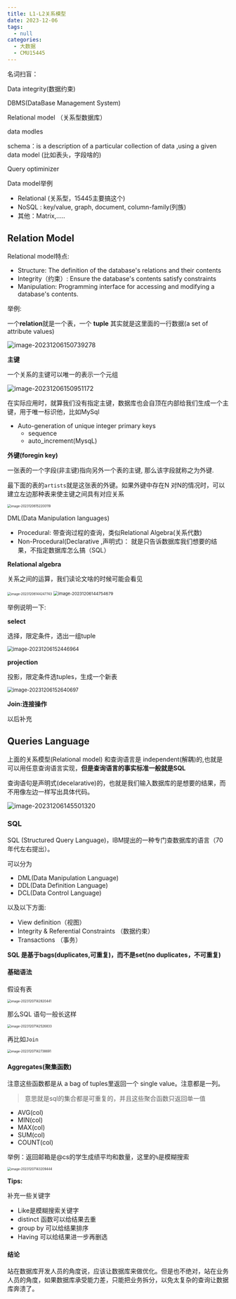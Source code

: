 ```yaml
---
title: L1-L2关系模型
date: 2023-12-06
tags: 
  - null
categories: 
  - 大数据
  - CMU15445
---
```


名词扫盲：

Data integrity(数据约束)

DBMS(DataBase Management System)

Relational model （关系型数据库）

data modles

schema：is a description of a particular collection of data ,using a given data model  (比如表头，字段啥的)

Query optiminizer

Data model举例  

- Relational (关系型，15445主要搞这个)
- NoSQL :  key/value, graph, document, column-family(列族)
- 其他：Matrix,.....

## Relation Model

Relational model特点:

- Structure:  The definition of the database's relations and their contents
- Integrity（约束）:   Ensure the database's contents satisfy  constraints
- Manipulation:  Programming interface for  accessing and modifying a database's contents.

举例:

一个**relation**就是一个表，一个 **tuple** 其实就是这里面的一行数据(a set of attribute values)



![image-20231206150739278](https://typora-1309665611.cos.ap-nanjing.myqcloud.com/typora/image-20231206150739278.png)

**主键**

一个关系的主键可以唯一的表示一个元组



![image-20231206150951172](https://typora-1309665611.cos.ap-nanjing.myqcloud.com/typora/image-20231206150951172.png)

在实际应用时，就算我们没有指定主键，数据库也会自顶在内部给我们生成一个主键，用于唯一标识他，比如MySql

- Auto-generation of unique integer primary keys
  - sequence
  - auto_increment(MysqL)

**外键(foregin key)**

一张表的一个字段(非主键)指向另外一个表的主键, 那么该字段就称之为外键.

最下面的表的`artists`就是这张表的外键。如果外键中存在N 对N的情况时，可以建立左边那种表来使主键之间具有对应关系

<img src="https://typora-1309665611.cos.ap-nanjing.myqcloud.com/typora/image-20231206152200119.png" alt="image-20231206152200119" style="zoom:50%;" />

DML(Data Manipulation  languages)

- Procedural:   带查询过程的查询，类似Relational Algebra(关系代数)
- Non-Procedural(Declarative ,声明式)：  就是只告诉数据库我们想要的结果，不指定数据库怎么搞（SQL）

**Relational  algebra**

关系之间的运算，我们读论文啥的时候可能会看见

<img src="https://typora-1309665611.cos.ap-nanjing.myqcloud.com/typora/image-20231206144247743.png" alt="image-20231206144247743" style="zoom: 50%;" />

<img src="https://typora-1309665611.cos.ap-nanjing.myqcloud.com/typora/image-20231206144754679.png" alt="image-20231206144754679" style="zoom:67%;" />

举例说明一下:

**select**

选择，限定条件，选出一组tuple

<img src="https://typora-1309665611.cos.ap-nanjing.myqcloud.com/typora/image-20231206152446964.png" alt="image-20231206152446964" style="zoom: 80%;" />

**projection**

投影，限定条件选tuples，生成一个新表

<img src="https://typora-1309665611.cos.ap-nanjing.myqcloud.com/typora/image-20231206152640697.png" alt="image-20231206152640697" style="zoom: 80%;" />

**Join:连接操作**

以后补充

## Queries Language

上面的关系模型(Relational model) 和查询语言是 independent(解耦)的,也就是可以用任意查询语言实现，**但是查询语言的事实标准一般就是SQL**

查询语句是声明式(decelarative)的，也就是我们输入数据库的是想要的结果，而不用像左边一样写出具体代码。

![image-20231206145501320](https://typora-1309665611.cos.ap-nanjing.myqcloud.com/typora/image-20231206145501320.png)

### SQL

SQL (Structured  Query Language)，IBM提出的一种专门查数据库的语言（70年代左右提出）。

可以分为

- DML(Data Manipulation Language)
- DDL(Data Definition Language)
- DCL(Data Control Language)

以及以下方面:

- View definition（视图）
- Integrity & Referential Constraints （数据约束）
- Transactions （事务）

**SQL 是基于bags(duplicates,可重复)，而不是set(no duplicates，不可重复)**

#### 基础语法

假设有表

<img src="https://typora-1309665611.cos.ap-nanjing.myqcloud.com/typora/image-20231207142820441.png" alt="image-20231207142820441" style="zoom:50%;" />

那么SQL 语句一般长这样

<img src="https://typora-1309665611.cos.ap-nanjing.myqcloud.com/typora/image-20231207142526833.png" alt="image-20231207142526833" style="zoom:50%;" />



再比如`Join`

<img src="https://typora-1309665611.cos.ap-nanjing.myqcloud.com/typora/image-20231207142738691.png" alt="image-20231207142738691" style="zoom:50%;" />

#### Aggregates(聚集函数)

注意这些函数都是从 a bag of tuples里返回一个 single value。注意都是一列。

> 意思就是sql的集合都是可重复的，并且这些聚合函数只返回单一值

- AVG(col)
- MIN(col)
- MAX(col)
- SUM(col)
- COUNT(col)

举例：返回邮箱是@cs的学生成绩平均和数量，这里的`%`是模糊搜索

<img src="https://typora-1309665611.cos.ap-nanjing.myqcloud.com/typora/image-20231207143209444.png" alt="image-20231207143209444" style="zoom:50%;" />

**Tips:**

补充一些关键字

- Like是模糊搜索关键字
- distinct 函数可以给结果去重
- group by 可以给结果排序
- Having 可以给结果进一步再删选

#### 结论

站在数据库开发人员的角度说，应该让数据库来做优化。但是也不绝对，站在业务人员的角度，如果数据库承受能力差，只能把业务拆分，以免太复杂的查询让数据库奔溃了。